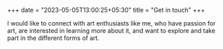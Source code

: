+++
date = "2023-05-05T13:00:25+05:30"
title = "Get in touch"
+++

I would like to connect with art enthusiasts like me,  who have passion for art, are interested in learning more about it, and want to explore and take part in the different forms of art.